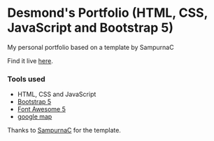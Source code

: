 Desmond's Portfolio (HTML, CSS, JavaScript and Bootstrap 5)
=======

My personal portfolio based on a template by SampurnaC

Find it live [here](https://desmond-portfolio.vercel.app/). 

### Tools used 
* HTML, CSS and JavaScript
* [Bootstrap 5](https://getbootstrap.com/docs/5.0/getting-started/introduction/)
* [Font Awesome 5](https://fontawesome.com/)
* [google map](https://www.embed-map.com/)

Thanks to [SampurnaC](https://github.com/SampurnaC) for the template. 
